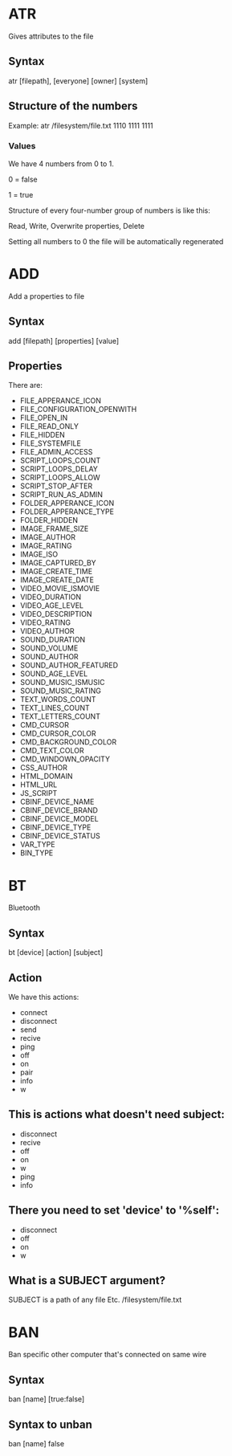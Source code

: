 # ATR
Gives attributes to the file
## Syntax
atr [filepath], [everyone] [owner] [system]
## Structure of the numbers
Example: atr /filesystem/file.txt 1110 1111 1111
### Values
We have 4 numbers from 0 to 1.

0 = false

1 = true



Structure of every four-number group of numbers is like this:

Read, Write, Overwrite properties, Delete

Setting all numbers to 0 the file will be automatically regenerated
# ADD
Add a properties to file
## Syntax
add [filepath] [properties] [value]
## Properties
There are:
* FILE_APPERANCE_ICON
* FILE_CONFIGURATION_OPENWITH
* FILE_OPEN_IN
* FILE_READ_ONLY
* FILE_HIDDEN
* FILE_SYSTEMFILE
* FILE_ADMIN_ACCESS
* SCRIPT_LOOPS_COUNT
* SCRIPT_LOOPS_DELAY
* SCRIPT_LOOPS_ALLOW
* SCRIPT_STOP_AFTER
* SCRIPT_RUN_AS_ADMIN
* FOLDER_APPERANCE_ICON
* FOLDER_APPERANCE_TYPE
* FOLDER_HIDDEN
* IMAGE_FRAME_SIZE
* IMAGE_AUTHOR
* IMAGE_RATING
* IMAGE_ISO
* IMAGE_CAPTURED_BY
* IMAGE_CREATE_TIME
* IMAGE_CREATE_DATE
* VIDEO_MOVIE_ISMOVIE
* VIDEO_DURATION
* VIDEO_AGE_LEVEL
* VIDEO_DESCRIPTION
* VIDEO_RATING
* VIDEO_AUTHOR
* SOUND_DURATION
* SOUND_VOLUME
* SOUND_AUTHOR
* SOUND_AUTHOR_FEATURED
* SOUND_AGE_LEVEL
* SOUND_MUSIC_ISMUSIC
* SOUND_MUSIC_RATING
* TEXT_WORDS_COUNT
* TEXT_LINES_COUNT
* TEXT_LETTERS_COUNT
* CMD_CURSOR
* CMD_CURSOR_COLOR
* CMD_BACKGROUND_COLOR
* CMD_TEXT_COLOR
* CMD_WINDOWN_OPACITY
* CSS_AUTHOR
* HTML_DOMAIN
* HTML_URL
* JS_SCRIPT
* CBINF_DEVICE_NAME
* CBINF_DEVICE_BRAND
* CBINF_DEVICE_MODEL
* CBINF_DEVICE_TYPE
* CBINF_DEVICE_STATUS
* VAR_TYPE
* BIN_TYPE
# BT
Bluetooth 
## Syntax
bt [device] [action] [subject]
## Action
We have this actions:
* connect
* disconnect
* send
* recive
* ping
* off
* on
* pair
* info
* w
## This is actions what doesn't need subject:
* disconnect
* recive
* off
* on
* w
* ping
* info
## There you need to set 'device' to '%self':
* disconnect
* off
* on
* w
## What is a SUBJECT argument?
SUBJECT is a path of any file
Etc. /filesystem/file.txt
# BAN
Ban specific other computer that's connected on same wire
## Syntax
ban [name] [true:false]
## Syntax to unban
ban [name] false
